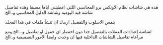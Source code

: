 هذه هي شاشات نظام الاونكس برو المحاسبي اللتي اعطيتني اياها مسبقا 
وهذه تفاصيل شاشة قيد اليومية وشاشة الدليل المحاسبي و..الخ

بنفس الاسلوب والتفصيل اريدك ان تنشأ ملفات في هذا المجلد

لشاشة إعدادات العملات بالتفصيل جدا
دون اختصار اي حقول او تفاصيل و...الخ ومع مراعاة تفاصيل الشاشات الداخلية فيها ان وجدت
وايضا الامور التصميمية و..الخ